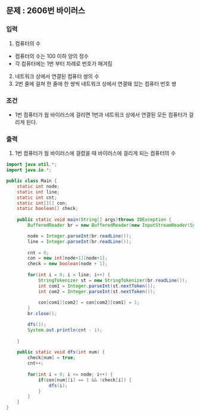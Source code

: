 ## 문제 : 2606번 바이러스 

### 입력
1. 컴퓨터의 수 
- 컴퓨터의 수는 100 이하 양의 정수 
- 각 컴퓨터에는 1번 부터 차례로 번호가 매겨짐 
2. 네트워크 상에서 연결된 컴퓨터 쌍의 수 
3. 2번 줄에 걸쳐 한 줄에 한 쌍씩 네트워크 상에서 연결돼 있는 컴퓨터 번호 쌍 

### 조건 
- 1번 컴퓨터가 웜 바이러스에 걸리면 1번과 네트워크 상에서 연결된 모든 컴퓨터가 걸리게 된다. 

### 출력 
1. 1번 컴퓨터가 웜 바이러스에 걸렸을 때 바이러스에 걸리게 되는 컴퓨터의 수 

```java
import java.util.*;
import java.io.*;

public class Main {
    static int node;
    static int line; 
    static int cnt;
    static int[][] con; 
    static boolean[] check; 
    
    public static void main(String[] args)throws IOException {
        BufferedReader br = new BufferedReader(new InputStreamReader(System.in));

        node = Integer.parseInt(br.readLine());
        line = Integer.parseInt(br.readLine());
        
        cnt = 0; 
        con = new int[node+1][node+1];
        check = new boolean[node + 1]; 
        
        for(int i = 0; i < line; i++) {
            StringTokenizer st = new StringTokenizer(br.readLine());
            int com1 = Integer.parseInt(st.nextToken());
            int com2 = Integer.parseInt(st.nextToken());
            
            con[com1][com2] = con[com2][com1] = 1;
        }
        br.close();

        dfs(1);
        System.out.println(cnt - 1);
        
    }
    
    public static void dfs(int num) {
        check[num] = true; 
        cnt++; 
        
        for(int i = 0; i <= node; i++) {
            if(con[num][i] == 1 && !check[i]) {
                dfs(i); 
            }
        }
    }
}
```